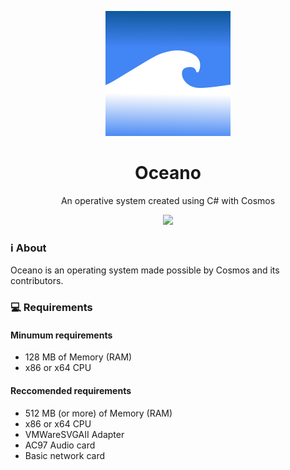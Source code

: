 <p align="center">
  <img src="https://raw.githubusercontent.com/OceanoOS/Oceano/main/Artwork/Logo.png" width="200">
  </p>
<h1 align="center">Oceano</h1>
<p align="center">An operative system created using C# with Cosmos</p>
<p align="center">
<img src="https://img.shields.io/github/issues-pr/OceanoOS/Oceano">
</p>



### ℹ About
Oceano is an operating system made possible by Cosmos and its contributors.

### 💻 Requirements
#### Minumum requirements
- 128 MB of Memory (RAM)
- x86 or x64 CPU
#### Reccomended requirements
- 512 MB (or more) of Memory (RAM)
- x86 or x64 CPU
- VMWareSVGAII Adapter
- AC97 Audio card
- Basic network card
